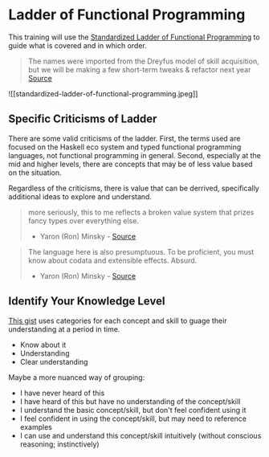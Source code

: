 # Ladder of Functional Programming

This training will use the [Standardized Ladder of Functional Programming](https://twitter.com/lambda_conf/status/803695008100466688) to guide what is covered and in which order.

> The names were imported from the Dreyfus model of skill acquisition, but we will be making a few short-term tweaks & refactor next year
> [Source](https://twitter.com/lambda_conf/status/804439435261546496?s=20&t=D6JWPrj-pPB91npjTPToiA)

![[standardized-ladder-of-functional-programming.jpeg]]

## Specific Criticisms of Ladder

There are some valid criticisms of the ladder. First, the terms used are focused on the Haskell eco system and typed functional programming languages, not functional programming in general. Second, especially at the mid and higher levels, there are concepts that may be of less value based on the situation.

Regardless of the criticisms, there is value that can be derrived, specifically additional ideas to explore and understand.

> more seriously, this to me reflects a broken value system that prizes fancy types over everything else.
> - Yaron (Ron) Minsky - [Source](https://twitter.com/yminsky/status/804303884432838656?s=20&t=R_ZAPLOlH0Y8b1B5RtFoXQ)

> The language here is also presumptuous. To be proficient, you must know about codata and extensible effects. Absurd.
> - Yaron (Ron) Minsky - [Source](https://twitter.com/yminsky/status/804308963965698048?s=20&t=R_ZAPLOlH0Y8b1B5RtFoXQ)

## Identify Your Knowledge Level

[This gist](https://gist.github.com/kana-sama/735549b8baaa783d6fc563e65f3299d5) uses categories for each concept and skill to guage their understanding at a period in time. 

* Know about it
* Understanding
* Clear understanding

Maybe a more nuanced way of grouping:

* I have never heard of this
* I have heard of this but have no understanding of the concept/skill
* I understand the basic concept/skill, but don't feel confident using it
* I feel confident in using the concept/skill, but may need to reference examples
* I can use and understand this concept/skill intuitively (without conscious reasoning; instinctively)
